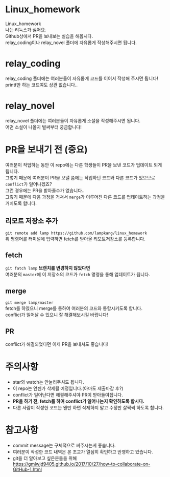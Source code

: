 # Linux_homework
Linux_homework<br />
<del>나는 리눅스가 싫어요.</del><br />
Github상에서 PR을 보내보는 실습을 해봅시다.<br />
relay_coding이나 relay_novel 폴더에 자유롭게 작성해주시면 됩니다.

# relay_coding
relay_coding 폴더에는 여러분들이 자유롭게 코드를 이어서 작성해 주시면 됩니다!<br />
printf만 하는 코드여도 상관 없습니다..

# relay_novel
relay_novel 폴더에는 여러분들이 자유롭게 소설을 작성해주시면 됩니다.<br />
어떤 소설이 나올지 벌써부터 궁금합니다!

# PR을 보내기 전 (중요)<br />
여러분이 작업하는 동안 이 repo에는 다른 학생들이 PR을 보낸 코드가 업데이트 되게 됩니다.<br />
그렇기 때문에 여러분이 PR을 보낼 쯤에는 작업하던 코드와 다른 코드가 있으므로 `conflict`가 일어나겠죠?<br />
그런 경우에는 PR을 받아줄수가 없습니다..<br />
그렇기 때문에 다음 과정을 거쳐서 `merge`가 이루어진 다른 코드를 업데이트하는 과정을 거치도록 합니다.<br />
## 리모트 저장소 추가
`git remote add lamp https://github.com/lampkang/linux_homework`<br />
위 명령어를 터미널에 입력하면 fetch를 받아올 리모트저장소를 등록합니다.<br />

## fetch
`git fatch lamp`
<B>브랜치를 변경하지 않았다면</B> <br />여러분의 `master`에 이 저장소의 코드가 `fetch` 명령을 통해 업데이트가 됩니다.
## merge
`git merge lamp/master`<br />
fetch를 하였으니 merge를 통하여 여러분의 코드와 통합시키도록 합니다.<br />
conflict가 일어날 수 있으니 잘 해결해보시길 바랍니다!
## PR
conflict가 해결되었다면 이제 PR을 보내셔도 좋습니다!

# 주의사항
- star와 watch는 안눌러주셔도 됩니다.<br />
- 이 repo는 언젠가 삭제될 예정입니다.(아마도 제출마감 후?)<br />
- conflict가 일어난다면 해결해주셔야 PR이 받아들여집니다.<br />
- <B>PR을 하기 전, fetch를 하여 conflict가 일어나는지 확인하도록 합시다.</B><br />
- 다른 사람이 작성한 코드는 왠만 하면 삭제하지 말고 수정만 살짝씩 하도록 합니다.

# 참고사항
- commit message는 구체적으로 써주시는게 좋습니다. <br />
- 여러분이 작성한 코드 내역은 본 조교가 열심히 확인하고 반영하고 있습니다. <br />
- git을 더 알아보고 싶은분들을 위해
https://gmlwjd9405.github.io/2017/10/27/how-to-collaborate-on-GitHub-1.html
